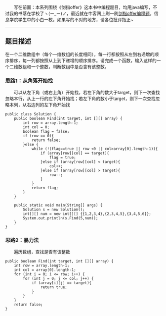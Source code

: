 &emsp;&emsp;写在前面：本系列围绕《剑指offer》这本书中编程题目，均用java编写，不过我的书落在学校了ヽ(ー_ー)ノ，最近就在牛客网上刷一刷[剑指offer编程题](https://www.nowcoder.com/ta/coding-interviews)。信息学院学生中的小白一枚，如果写的不对的地方，请各位批评指正~
___
## 题目描述
在一个二维数组中（每个一维数组的长度相同），每一行都按照从左到右递增的顺序排序，每一列都按照从上到下递增的顺序排序。请完成一个函数，输入这样的一个二维数组和一个整数，判断数组中是否含有该整数。
### 思路1：从角落开始找
&emsp;&emsp;可以从左下角（或右上角）开始找，若左下角的数大于target，则下一次查找忽略本行，从上一行的左下角开始找；若左下角的数小于target，则下一次查找忽略本列，从右边列的左下角开始找
```
public class Solution {
    public boolean Find(int target, int [][] array) {
        int row = array.length-1;
        int col = 0;
        boolean flag = false;
        if (row == 0){
            return false;
        }else {
            while (!(flag==true || row <0 || col>array[0].length-1)){
                if (array[row][col] == target){
                    flag = true;
                }else if (array[row][col] < target){
                    col++;
                }else if (array[row][col] > target){
                    row--;
                }
            }
            return flag;
        }
    }

    public static void main(String[] args) {
        Solution s = new Solution();
        int[][] num = new int[][] {{1,2,3,4},{2,3,4,5},{3,4,5,6}};
        System.out.println(s.Find(5,num));
    }
}
```
### 思路2：暴力法
&emsp;&emsp;遍历数组，查找是否有该整数
```
public boolean Find(int target, int [][] array) {
    int row = array.length-1;
    int col = array[0].length-1;
    for (int i = 0; i <= row; i++) {
        for (int j = 0; j <= col; j++) {
            if (array[i][j] == target){
                return true;
            }
        }
    }
    return false;
}
```